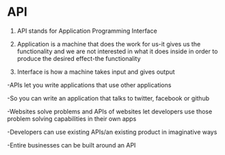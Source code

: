 API
=====================================================
1) API stands for Application Programming Interface

2) Application is a machine that does the work for us-it gives us the
functionality and we are not interested in what it does inside in
order to produce the desired effect-the functionality

3) Interface is how a machine takes input and gives output

-APIs let you write applications that use other applications

-So you can write an application that talks to twitter, facebook or github

-Websites solve problems and APIs of websites let developers use those
problem solving capabilities in their own apps

-Developers can use existing APIs/an existing product in imaginative ways

-Entire businesses can be built around an API
